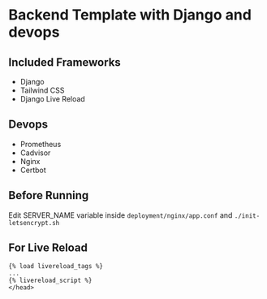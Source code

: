 # Backend Template with Django and devops

## Included Frameworks
- Django
- Tailwind CSS
- Django Live Reload


## Devops
- Prometheus
- Cadvisor
- Nginx
- Certbot

## Before Running

Edit SERVER_NAME variable inside `deployment/nginx/app.conf` and `./init-letsencrypt.sh`

## For Live Reload

```
{% load livereload_tags %}
...
{% livereload_script %}
</head>
```